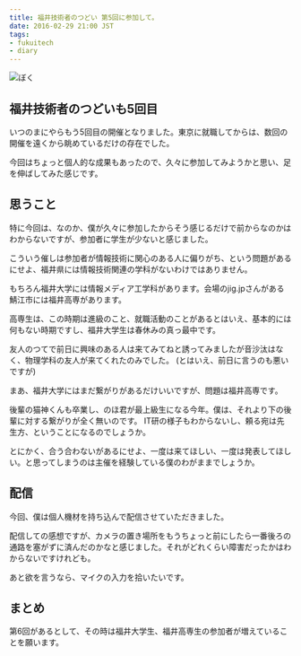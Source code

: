 ```yaml
---
title: 福井技術者のつどい 第5回に参加して。
date: 2016-02-29 21:00 JST
tags:
- fukuitech
- diary
---
```


![ぼく](2016/fukuitech-5th.png)

## 福井技術者のつどいも5回目
いつのまにやらもう5回目の開催となりました。東京に就職してからは、数回の開催を遠くから眺めているだけの存在でした。

今回はちょっと個人的な成果もあったので、久々に参加してみようかと思い、足を伸ばしてみた感じです。

## 思うこと
特に今回は、なのか、僕が久々に参加したからそう感じるだけで前からなのかはわからないですが、参加者に学生が少ないと感じました。

こういう催しは参加者が情報技術に関心のある人に偏りがち、という問題があるにせよ、福井県には情報技術関連の学科がないわけではありません。

もちろん福井大学には情報メディア工学科があります。会場のjig.jpさんがある鯖江市には福井高専があります。

高専生は、この時期は進級のこと、就職活動のことがあるとはいえ、基本的には何もない時期ですし、福井大学生は春休みの真っ最中です。

友人のつてで前日に興味のある人は来てみてねと誘ってみましたが音沙汰はなく、物理学科の友人が来てくれたのみでした。
(とはいえ、前日に言うのも悪いですが)

まあ、福井大学にはまだ繋がりがあるだけいいですが、問題は福井高専です。

後輩の猫神くんも卒業し、のほ君が最上級生になる今年。僕は、それより下の後輩に対する繋がりが全く無いのです。
IT研の様子もわからないし、頼る宛は先生方、ということになるのでしょうか。

とにかく、合う合わないがあるにせよ、一度は来てほしい、一度は発表してほしい。と思ってしまうのは主催を経験している僕のわがままでしょうか。

## 配信
今回、僕は個人機材を持ち込んで配信させていただきました。

配信しての感想ですが、カメラの置き場所をもうちょっと前にしたら一番後ろの通路を塞がずに済んだのかなと感じました。それがどれくらい障害だったかはわからないですけれども。

あと欲を言うなら、マイクの入力を拾いたいです。


## まとめ
第6回があるとして、その時は福井大学生、福井高専生の参加者が増えていることを願います。
